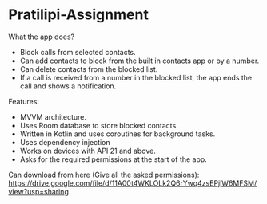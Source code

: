 # Pratilipi-Assignment

What the app does?
* Block calls from selected contacts.
* Can add contacts to block from the built in contacts app or by a number.
* Can delete contacts from the blocked list.
* If a call is received from a number in the blocked list, the app ends the call and shows a notification.  

  
Features:
* MVVM architecture.
* Uses Room database to store blocked contacts.
* Written in Kotlin and uses coroutines for background tasks.
* Uses dependency injection
* Works on devices with API 21 and above.
* Asks for the required permissions at the start of the app.

Can download from here (Give all the asked permissions):  
https://drive.google.com/file/d/11A00t4WKLOLk2Q6rYwq4zsEPjlW6MFSM/view?usp=sharing
